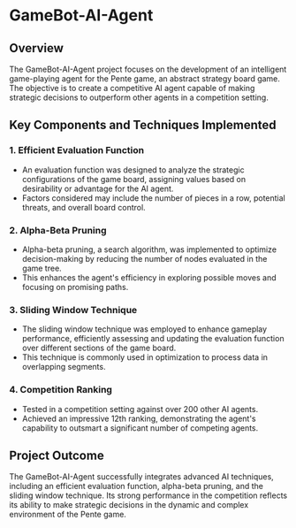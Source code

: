 # GameBot-AI-Agent

## Overview

The GameBot-AI-Agent project focuses on the development of an intelligent game-playing agent for the Pente game, an abstract strategy board game. The objective is to create a competitive AI agent capable of making strategic decisions to outperform other agents in a competition setting.

## Key Components and Techniques Implemented

### 1. Efficient Evaluation Function

- An evaluation function was designed to analyze the strategic configurations of the game board, assigning values based on desirability or advantage for the AI agent.
- Factors considered may include the number of pieces in a row, potential threats, and overall board control.

### 2. Alpha-Beta Pruning

- Alpha-beta pruning, a search algorithm, was implemented to optimize decision-making by reducing the number of nodes evaluated in the game tree.
- This enhances the agent's efficiency in exploring possible moves and focusing on promising paths.

### 3. Sliding Window Technique

- The sliding window technique was employed to enhance gameplay performance, efficiently assessing and updating the evaluation function over different sections of the game board.
- This technique is commonly used in optimization to process data in overlapping segments.

### 4. Competition Ranking

- Tested in a competition setting against over 200 other AI agents.
- Achieved an impressive 12th ranking, demonstrating the agent's capability to outsmart a significant number of competing agents.

## Project Outcome

The GameBot-AI-Agent successfully integrates advanced AI techniques, including an efficient evaluation function, alpha-beta pruning, and the sliding window technique. Its strong performance in the competition reflects its ability to make strategic decisions in the dynamic and complex environment of the Pente game.



